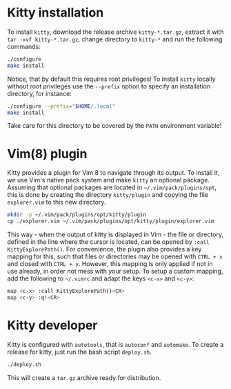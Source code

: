 # Kitty installation

To install `kitty`, download the release archive `kitty-*.tar.gz`, extract it with `tar -xvf kitty-*.tar.gz`, change directory to `kitty-*` and run the following commands:

```bash
./configure
make install
```

Notice, that by default this requires root privileges!
To install `kitty` locally without root privileges use the `--prefix` option to specify an installation directory, for instance:

```bash
./configure --prefix="$HOME/.local"
make install
```

Take care for this directory to be covered by the `PATH` environment variable!

# Vim(8) plugin

Kitty provides a plugin for Vim 8 to navigate through its output.
To install it, we use Vim's native pack system and make `kitty` an optional package.
Assuming that optional packages are located in `~/.vim/pack/plugins/opt`,
this is done by creating the directory `kitty/plugin` and copying the file `explorer.vim` to this new directory.

```bash
mkdir -p ~/.vim/pack/plugins/opt/kitty/plugin
cp ./explorer.vim ~/.vim/pack/plugins/opt/kitty/plugin/explorer.vim
```

This way - when the output of kitty is displayed in Vim - the file or directory,
defined in the line where the cursor is located,
can be opened by `:call KittyExplorePath()`.
For convenience, the plugin also provides a key mapping for this,
such that files or directories may be opened with `CTRL + x` and closed with `CTRL + y`.
However, this mapping is only applied if not in use already, in order not mess with your setup.
To setup a custom mapping, add the following to `~/.vimrc` and adapt the keys `<c-x>` and `<c-y>`:

```bash
map <c-x> :call KittyExplorePath()<CR>
map <c-y> :q!<CR>
```

# Kitty developer

Kitty is configured with `autotools`, that is `autoconf` and `automake`.
To create a release for kitty, just run the bash script `deploy.sh`.

```bash
./deploy.sh
```

This will create a `tar.gz` archive ready for distribution.
